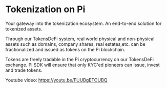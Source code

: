 # Tokenization on Pi

Your gateway into the tokenization ecosystem. An end-to-end solution for tokenized assets.

Through our TokensDeFi system, real world physical and non-physical assets such as domains, company shares, real estates,etc. can be fractionalized and issued as tokens on the Pi blockchain.

Tokens are freely tradable in the Pi cryptocurrency on our TokensDeFi exchange. Pi SDK will ensure that only KYC'ed pioneers can issue, invest and trade tokens. 

Youtube video:  https://youtu.be/FUUBgETOUBQ

